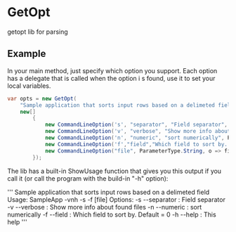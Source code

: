 GetOpt
======

getopt lib for parsing 



Example
-------

In your main method, just specify which option you support. 
Each option has a delegate that is called when the option i s found, use it to set your local variables.

```csharp
var opts = new GetOpt(
	"Sample application that sorts input rows based on a delimeted field", 
	new[]
		{
			new CommandLineOption('s', "separator", "Field separator", ParameterType.String, o => separator = (string)o),
			new CommandLineOption('v', "verbose", "Show more info about found files", ParameterType.None, o => verbose = true),
			new CommandLineOption('n', "numeric", "sort numerically", ParameterType.None, o => numeric = true),
			new CommandLineOption('f',"field","Which field to sort by. Default = 0", ParameterType.Integer, o => field = (int)o),
			new CommandLineOption("file", ParameterType.String, o => file = (string)o, true),
		});
```



The lib has a built-in ShowUsage function that gives you this output if you call it (or call the program with the build-in "-h" option):

'''
Sample application that sorts input rows based on a delimeted field
Usage: SampleApp -vnh -s <String> -f <Integer> [file]
Options:
 -s --separator <String> : Field separator
 -v --verbose            : Show more info about found files
 -n --numeric            : sort numerically
 -f --field <Integer>    : Which field to sort by. Default = 0
 -h --help               : This help
 '''
 

